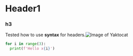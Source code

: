 # Header1
### h3

Tested how to use **syntax** for headers.![Image of Yaktocat](https://octodex.github.com/images/yaktocat.png)
```Python
for i in range(3):
  print(f'Hello x{i}')
```
